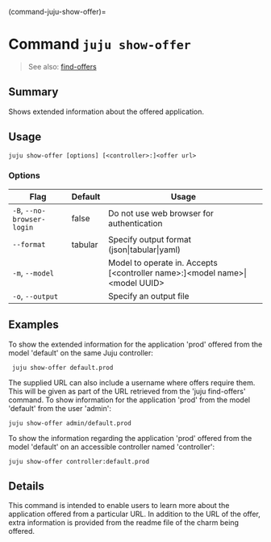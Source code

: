 (command-juju-show-offer)=
# Command `juju show-offer`
> See also: [find-offers](#find-offers)

## Summary
Shows extended information about the offered application.

## Usage
```juju show-offer [options] [<controller>:]<offer url>```

### Options
| Flag | Default | Usage |
| --- | --- | --- |
| `-B`, `--no-browser-login` | false | Do not use web browser for authentication |
| `--format` | tabular | Specify output format (json&#x7c;tabular&#x7c;yaml) |
| `-m`, `--model` |  | Model to operate in. Accepts [&lt;controller name&gt;:]&lt;model name&gt;&#x7c;&lt;model UUID&gt; |
| `-o`, `--output` |  | Specify an output file |

## Examples

To show the extended information for the application 'prod' offered
from the model 'default' on the same Juju controller:

     juju show-offer default.prod

The supplied URL can also include a username where offers require them. 
This will be given as part of the URL retrieved from the
'juju find-offers' command. To show information for the application
'prod' from the model 'default' from the user 'admin':

    juju show-offer admin/default.prod

To show the information regarding the application 'prod' offered from
the model 'default' on an accessible controller named 'controller':

    juju show-offer controller:default.prod



## Details

This command is intended to enable users to learn more about the
application offered from a particular URL. In addition to the URL of
the offer, extra information is provided from the readme file of the
charm being offered.